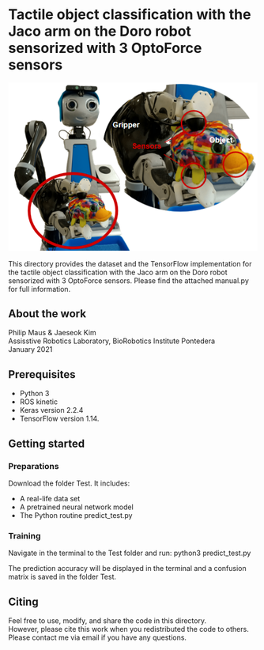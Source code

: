 # Tactile object classification with the Jaco arm on the Doro robot sensorized with 3 OptoForce sensors #

![Doro setup](doro_setup.PNG)

This directory provides the dataset and the TensorFlow implementation for the tactile object classification with the Jaco arm on the Doro robot sensorized with 3 OptoForce sensors.
Please find the attached manual.py for full information.

## About the work ##

Philip Maus & Jaeseok Kim  
Assisstive Robotics Laboratory, BioRobotics Institute Pontedera  
January 2021

## Prerequisites ##

* Python 3
* ROS kinetic
* Keras version 2.2.4
* TensorFlow version 1.14.

## Getting started ##

### Preparations ###

Download the folder Test. It includes:  
* A real-life data set
* A pretrained neural network model
* The Python routine predict_test.py

### Training ###

Navigate in the terminal to the Test folder and run: python3 predict_test.py

The prediction accuracy will be displayed in the terminal and a confusion matrix is saved in the folder Test.

## Citing ##

Feel free to use, modify, and share the code in this directory.  
However, please cite this work when you redistributed the code to others.  
Please contact me via email if you have any questions.  
